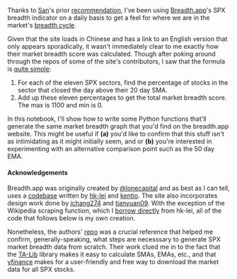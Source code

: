 

Thanks to [San](https://twitter.com/sanntrades)'s prior [recommendation](https://twitter.com/sanntrades/status/1345944235971928065), I've been using [Breadth.app](https://breadth.app/breadth)'s SPX breadth indicator on a daily basis to get a feel for where we are in the market's [breadth cycle](https://www.investopedia.com/terms/m/market_breadth.asp). 

Given that the site loads in Chinese and has a link to an English version that only appears sporadically, it wasn't immediately clear to me exactly how their market breadth score was calculated. Though after poking around through the repos of some of the site's contributors, I saw that the formula is [quite simple](https://github.com/tianyuan09/financialdataInR/blob/6376b5dac0830f341d1de020a2c3f0e887a8bbd9/MarketDashboard.Rmd#L91):
1. For each of the eleven SPX sectors, find the percentage of stocks in the sector that closed the day above their 20 day SMA.
2. Add up these eleven percentages to get the total market breadth score. The max is 1100 and min is 0.

In this notebook, I'll show how to write some Python functions that'll generate the same market breadth graph that you'd find on the breadth.app website. This might be useful if **(a)** you'd like to confirm that this stuff isn't as intimidating as it might initially seem, and or **(b)** you're interested in experimenting with an alternative comparison point such as the 50 day EMA. 

#### Acknowledgements
Breadth.app was originally created by [@lonecapital](https://twitter.com/LoneCapital) and as best as I can tell, uses a [codebase](https://github.com/bankrollhunter/market-breadth) written by [hk-lei](https://github.com/hk-Lei) and [kentio](https://github.com/kentio). The site also incorporates design work done by [jchang274](https://github.com/jchang274) and [tianyuan09](https://github.com/tianyuan09/financialdataInR). With the exception of the Wikipedia scraping function, which I [borrow directly](https://github.com/bankrollhunter/market-breadth/blob/70df4e75b17c2c462cdb2cb06b50e482083fc275/tools/util/us.py#L26) from hk-lei, all of the code that follows below is my own creation. 

Nonetheless, the authors' [repo](https://github.com/bankrollhunter/market-breadth) was a crucial reference that helped me confirm, generally-speaking, what steps are necesssary to generate SPX market breadth data from scratch. Their work clued me in to the fact that the [TA-Lib](https://mrjbq7.github.io/ta-lib/) library makes it easy to calculate SMAs, EMAs, etc., and that [yfinance](https://pypi.org/project/yfinance/) makes for a user-friendly and free way to download the market data for all SPX stocks.